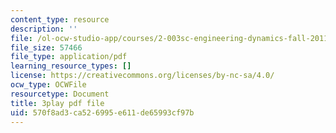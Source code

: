 ```yaml
---
content_type: resource
description: ''
file: /ol-ocw-studio-app/courses/2-003sc-engineering-dynamics-fall-2011/570f8ad3ca526995e611de65993cf97b_6wPHoFjnYXI.pdf
file_size: 57466
file_type: application/pdf
learning_resource_types: []
license: https://creativecommons.org/licenses/by-nc-sa/4.0/
ocw_type: OCWFile
resourcetype: Document
title: 3play pdf file
uid: 570f8ad3-ca52-6995-e611-de65993cf97b
---
```

